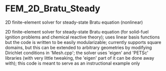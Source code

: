 # FEM_2D_Bratu_Steady
2D finite-element solver for steady-state Bratu equation (nonlinear)

2D finite-element solver for steady-state Bratu equation (for solid-fuel ignition problems and chemical reactive theory); uses linear basis functions but the code is written to be easily modularizable; currently supports square domains, but this can be extended to arbitrary geometries by modifying Dirichlet conditions in 'Mesh.cpp'; the solver uses 'eigen' and 'PETSc' libraries (with very little tweaking, the 'eigen' part of it can be done away with); this code is meant to serve as an instructional example only
